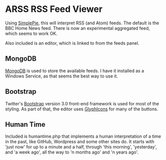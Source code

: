 # ARSS RSS Feed Viewer

Using [SimplePie](http://simplepie.org), this will interpret RSS (and Atom) 
feeds. The default is the BBC Home News feed. There is now an experimental 
aggregated feed, which seems to work OK.

Also included is an editor, which is linked to from the feeds panel.

## MongoDB

[MongoDB](http://www.mongodb.org) is used to store the available feeds.
I have it installed as a Windows Service, as that seems the best way to use it.

## Bootstrap

Twitter's [Bootstrap](http://getbootstrap.com/) version 3.0 front-end framework
is used for most of the styling. As part of that, the editor uses 
[GlyphIcons](http://glyphicons.com/) for many of the buttons.

## Human Time

Included is humantime.php that implements a human interpretation of a time 
in the past, like GitHub, Wordpress and some other sites do. 
It starts with 'just now' for up to a minute and a half, through 'this morning', 
'yesterday', and 'a week ago', all the way to 'n months ago' and 'n years ago'.
